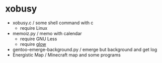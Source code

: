 # xobusy

- xobusy.c / some shell command with c
  - require Linux
- memoiz.py / memo with calendar
  - require GNU Less
  - require [glow](https://github.com/charmbracelet/glow)
- gentoo-emerge-background.py / emerge but background and get log
- Energistic Map / Minecraft map and some programs
